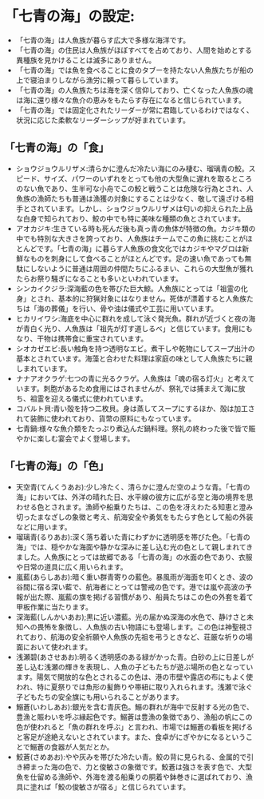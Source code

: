 # 「七青の海」の設定:

* 「七青の海」は人魚族が暮らす広大で多様な海洋です。
* 「七青の海」の住民は人魚族がほぼすべてを占めており、人間を始めとする異種族を見かけることは滅多にありません。
* 「七青の海」では魚を食べることに食のタブーを持たない人魚族たちが船の上で寝泊まりしながら漁労に頼って暮らしています。
* 「七青の海」の人魚族たちは海を深く信仰しており、亡くなった人魚族の魂は海に還り様々な魚介の恵みをもたらす存在になると信じられています。
* 「七青の海」では固定化されたリーダーが常に君臨しているわけではなく、状況に応じた柔軟なリーダーシップが好まれています。

## 「七青の海」の「食」

* ショウジョウルリザメ:清らかに澄んだ冷たい海にのみ棲む、瑠璃青の鮫。スピード、サイズ、パワーのいずれをとっても他の大型魚に遅れを取るところのない魚であり、生半可な小舟でこの鮫と戦うことは危険な行為とされ、人魚族の漁師たちも普通は漁獲の対象にすることは少なく、敬して遠ざける相手とされています。しかし、ショウジョウルリザメは匂いの抑えられた上品な白身で知られており、鮫の中でも特に美味な種類の魚とされています。
* アオカジキ:生きている時も死んだ後も真っ青の魚体が特徴の魚。カジキ類の中でも特別な大きさを誇っており、人魚族はチームでこの魚に挑むことがほとんどです。「七青の海」に暮らす人魚族の食文化ではカジキやマグロは新鮮なものを刺身にして食べることがほとんどです。足の速い魚であっても無駄にしないように普通は周囲の仲間たちにふるまい、これらの大型魚が獲れたらお祭り騒ぎになることも多いといわれています。
* シンカイクジラ:深海藍の色を帯びた巨大鯨。人魚族にとっては「祖霊の化身」とされ、基本的に狩猟対象にはなりません。死体が漂着すると人魚族たちは「海の葬儀」を行い、骨や油は儀式や工芸に用いています。
* ヒカリイワシ:海底を中心に群れを成して泳ぐ発光魚。群れが近づくと夜の海が青白く光り、人魚族は「祖先が灯す道しるべ」と信じています。食用にもなり、干物は携帯食に重宝されています。
* シオカゼエビ:長い触角を持つ透明なエビ。煮干しや乾物にしてスープ出汁の基本とされています。海藻と合わせた料理は家庭の味として人魚族たちに親しまれています。
* ナナアオクラゲ:七つの青に光るクラゲ。人魚族は「魂の宿る灯火」と考えています。刺胞があるため食用にはされませんが、祭礼では捕まえて海に放ち、祖霊を迎える儀式に使われています。
* コバルト貝:青い殻を持つ二枚貝。身は蒸してスープにするほか、殻は加工されて装飾に使われており、貨幣の原料にもなっています。
* 七青鍋:様々な魚介類をたっぷり煮込んだ鍋料理。祭礼の終わった後で皆で賑やかに楽しむ宴会でよく登場します。

## 「七青の海」の「色」

* 天空青(てんくうあお):少し冷たく、清らかに澄んだ空のような青。「七青の海」においては、外洋の晴れた日、水平線の彼方に広がる空と海の境界を思わせる色とされます。漁師や船乗りたちは、この色を冴えわたる知恵と澄み切ったまなざしの象徴と考え、航海安全や勇気をもたらす色として船の外装などに用います。
* 瑠璃青(るりあお):深く落ち着いた青にわずかに透明感を帯びた色。「七青の海」では、穏やかな海面や静かな深みに差し込む光の色として親しまれてきました。人魚族にとっては故郷である「七青の海」の水面の色であり、衣服や日常の道具に広く用いられます。
* 嵐藍(あらしあお):暗く重い群青寄りの藍色。暴風雨が海面を叩くとき、波の谷間に宿る深い藍で、航海者にとっては警戒の色です。港では嵐や高波の予報が出た際、嵐藍の旗を掲げる習慣があり、船員たちはこの色の外套を着て甲板作業に当たります。
* 深海藍(しんかいあお);黒に近い濃藍。光の届かぬ深海の水色で、静けさと未知への畏怖を象徴し、人魚族の古い物語にも登場します。この色は神聖視されており、航海の安全祈願や人魚族の先祖を弔うときなど、荘厳な祈りの場面において使われます。
* 浅瀬碧(あさせあお):明るく透明感のある緑がかった青。白砂の上に日差しが差し込む浅瀬の輝きを表現し、人魚の子どもたちが遊ぶ場所の色となっています。陽気で開放的な色とされるこの色は、港の市壁や露店の布にもよく使われ、特に夏祭りでは魚形の髪飾りや帯紐に取り入れられます。浅瀬で泳ぐ子どもたちの安全旗にも用いられることがあります。
* 鰯蒼(いわしあお):銀光を含む青灰色。鰯の群れが海中で反射する光の色で、豊漁と賑わいを呼ぶ縁起色です。鰯蒼は豊漁の象徴であり、漁船の帆にこの色が使われると「魚の群れを呼ぶ」と言われ、市場では鰯蒼の看板を掲げると客足が途絶えないとされています。また、食卓がにぎやかになるということで鰯蒼の食器が人気だとか。
* 鮫蒼(さめあお):やや灰みを帯びた冷たい青。鮫の背に見られる、金属的で引き締まった海の色で、力と俊敏さの象徴です。鮫蒼は強さを表す色で、大型魚を仕留める漁師や、外海を渡る船乗りの胴着や鉢巻きに選ばれており、漁具に塗れば「鮫の俊敏さが宿る」と信じられています。
